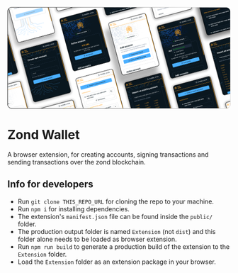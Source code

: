 ![Zond Wallet Preview Cover](misc/zond_wallet_preview_cover.png)

# Zond Wallet

A browser extension, for creating accounts, signing transactions and sending transactions over the zond blockchain.

## Info for developers

- Run `git clone THIS_REPO_URL` for cloning the repo to your machine.
- Run `npm i` for installing dependencies.
- The extension's `manifest.json` file can be found inside the `public/` folder.
- The production output folder is named `Extension` (not `dist`) and this folder alone needs to be loaded as browser extension.
- Run `npm run build` to generate a production build of the extension to the `Extension` folder.
- Load the `Extension` folder as an extension package in your browser.
